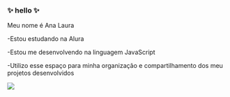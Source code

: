 ### ✨ hello ✨

Meu nome é Ana Laura

-Estou estudando na Alura

-Estou me desenvolvendo na linguagem JavaScript

-Utilizo esse espaço para minha organização e compartilhamento dos meu projetos desenvolvidos

![](https://media1.tenor.com/m/xnfw5HcYJxUAAAAC/motorcycle-motocicleta.gif)

